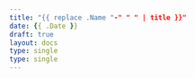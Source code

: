 ```yaml
---
title: "{{ replace .Name "-" " " | title }}"
date: {{ .Date }}
draft: true
layout: docs
type: single
type: single
---
```


